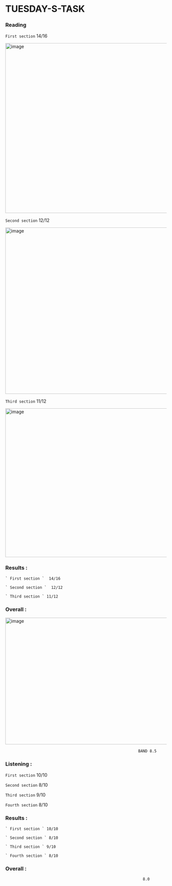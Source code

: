 # TUESDAY-S-TASK



### Reading

` First section `  14/16


<img width="1101" height="531" alt="image" src="https://github.com/user-attachments/assets/6de8dad0-349b-414c-943a-5aa469c75241" />

` Second section `  12/12


<img width="1109" height="520" alt="image" src="https://github.com/user-attachments/assets/53232488-f294-4505-970b-727a7d863495" />

` Third section `  11/12


<img width="1182" height="465" alt="image" src="https://github.com/user-attachments/assets/59f4e0aa-44f1-41d7-9ba4-68b96515c4fe" />





### Results :

```
` First section `  14/16
```

```
` Second section `  12/12
```

```
` Third section ` 11/12
```


### Overall :

<img width="1143" height="396" alt="image" src="https://github.com/user-attachments/assets/dfa01ef7-ef4b-42c4-9639-5cbf35b67be9" />


                                                              BAND 8.5


### Listening :

` First section `  10/10



` Second section `  8/10




` Third section `  9/10



` Fourth section `  8/10



### Results :

```
` First section ` 10/10
```

```
` Second section ` 8/10
```

```
` Third section ` 9/10
```

```
` Fourth section ` 8/10
```


### Overall :
                                                                8.0
